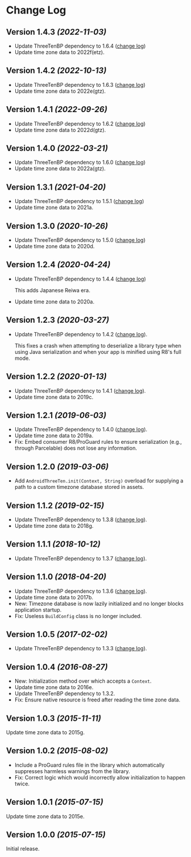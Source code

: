Change Log
==========

Version 1.4.3 *(2022-11-03)*
----------------------------

 * Update ThreeTenBP dependency to 1.6.4 ([change log][threeten164])
 * Update time zone data to 2022f(etz).


Version 1.4.2 *(2022-10-13)*
----------------------------

 * Update ThreeTenBP dependency to 1.6.3 ([change log][threeten163])
 * Update time zone data to 2022e(gtz).


Version 1.4.1 *(2022-09-26)*
----------------------------

 * Update ThreeTenBP dependency to 1.6.2 ([change log][threeten162])
 * Update time zone data to 2022d(gtz).


Version 1.4.0 *(2022-03-21)*
----------------------------

 * Update ThreeTenBP dependency to 1.6.0 ([change log][threeten160])
 * Update time zone data to 2022a(gtz).


Version 1.3.1 *(2021-04-20)*
----------------------------

 * Update ThreeTenBP dependency to 1.5.1 ([change log][threeten151])
 * Update time zone data to 2021a.


Version 1.3.0 *(2020-10-26)*
----------------------------

 * Update ThreeTenBP dependency to 1.5.0 ([change log][threeten150])
 * Update time zone data to 2020d.


Version 1.2.4 *(2020-04-24)*
----------------------------

 * Update ThreeTenBP dependency to 1.4.4 ([change log][threeten144])
 
   This adds Japanese Reiwa era.

 * Update time zone data to 2020a.


Version 1.2.3 *(2020-03-27)*
----------------------------

 * Update ThreeTenBP dependency to 1.4.2 ([change log][threeten142]).
 
   This fixes a crash when attempting to deserialize a library type when using Java serialization
   and when your app is minified using R8's full mode.


Version 1.2.2 *(2020-01-13)*
----------------------------

 * Update ThreeTenBP dependency to 1.4.1 ([change log][threeten141]).
 * Update time zone data to 2019c.


Version 1.2.1 *(2019-06-03)*
----------------------------

 * Update ThreeTenBP dependency to 1.4.0 ([change log][threeten140]).
 * Update time zone data to 2019a.
 * Fix: Embed consumer R8/ProGuard rules to ensure serialization (e.g., through Parcelable) does not
   lose any information.


Version 1.2.0 *(2019-03-06)*
----------------------------

 * Add `AndroidThreeTen.init(Context, String)` overload for supplying a path to a custom timezone
   database stored in assets.


Version 1.1.2 *(2019-02-15)*
----------------------------

 * Update ThreeTenBP dependency to 1.3.8 ([change log][threeten138]).
 * Update time zone data to 2018g.


Version 1.1.1 *(2018-10-12)*
----------------------------

 * Update ThreeTenBP dependency to 1.3.7 ([change log][threeten137]).


Version 1.1.0 *(2018-04-20)*
----------------------------

 * Update ThreeTenBP dependency to 1.3.6 ([change log][threeten136]).
 * Update time zone data to 2017b.
 * New: Timezone database is now lazily initialized and no longer blocks application startup.
 * Fix: Useless `BuildConfig` class is no longer included.


Version 1.0.5 *(2017-02-02)*
----------------------------

 * Update ThreeTenBP dependency to 1.3.3 ([change log][threeten133]).


Version 1.0.4 *(2016-08-27)*
----------------------------

 * New: Initialization method over which accepts a `Context`.
 * Update time zone data to 2016e.
 * Update ThreeTenBP dependency to 1.3.2.
 * Fix: Ensure native resource is freed after reading the time zone data.


Version 1.0.3 *(2015-11-11)*
----------------------------

Update time zone data to 2015g.


Version 1.0.2 *(2015-08-02)*
----------------------------

 * Include a ProGuard rules file in the library which automatically suppresses harmless warnings
   from the library.
 * Fix: Correct logic which would incorrectly allow initialization to happen twice.


Version 1.0.1 *(2015-07-15)*
----------------------------

Update time zone data to 2015e.


Version 1.0.0 *(2015-07-15)*
----------------------------

Initial release.





 [threeten133]: https://www.threeten.org/threetenbp/changes-report.html#a1.3.3
 [threeten136]: https://www.threeten.org/threetenbp/changes-report.html#a1.3.6
 [threeten137]: https://www.threeten.org/threetenbp/changes-report.html#a1.3.7
 [threeten138]: https://www.threeten.org/threetenbp/changes-report.html#a1.3.8
 [threeten140]: https://www.threeten.org/threetenbp/changes-report.html#a1.4.0
 [threeten141]: https://www.threeten.org/threetenbp/changes-report.html#a1.4.1
 [threeten142]: https://www.threeten.org/threetenbp/changes-report.html#a1.4.2
 [threeten144]: https://www.threeten.org/threetenbp/changes-report.html#a1.4.4
 [threeten150]: https://www.threeten.org/threetenbp/changes-report.html#a1.5.0
 [threeten151]: https://www.threeten.org/threetenbp/changes-report.html#a1.5.1
 [threeten160]: https://www.threeten.org/threetenbp/changes-report.html#a1.6.0
 [threeten162]: https://www.threeten.org/threetenbp/changes-report.html#a1.6.2
 [threeten163]: https://www.threeten.org/threetenbp/changes-report.html#a1.6.3
 [threeten164]: https://www.threeten.org/threetenbp/changes-report.html#a1.6.4

